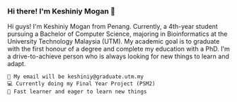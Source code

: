 ### Hi there! I'm Keshiniy Mogan 👋

Hi guys! I'm Keshiniy Mogan from Penang. Currently, a 4th-year student pursuing a Bachelor of Computer Science, majoring in Bioinformatics at the University Technology Malaysia (UTM). My academic goal is to graduate with the first honour of a degree and complete my education with a PhD. I'm a drive-to-achieve person who is always looking for new things to learn and adapt.

    📧 My email will be keshiniy@graduate.utm.my
    💻 Currently doing my Final Year Project (PSM2)
    📝 Fast learner and eager to learn new things
